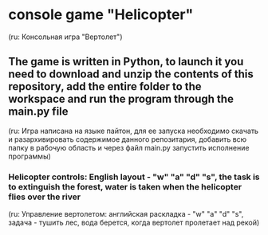# console game "Helicopter"
(ru: Консольная игра "Вертолет")
## The game is written in Python, to launch it you need to download and unzip the contents of this repository, add the entire folder to the workspace and run the program through the main.py file
(ru: Игра написана на языке пайтон, для ее запуска необходимо скачать и разархивировать содержимое данного репозитария, добавить всю папку в рабочую область и через файл main.py запустить исполнение программы)
### Helicopter controls: English layout - "w" "a" "d" "s", the task is to extinguish the forest, water is taken when the helicopter flies over the river
(ru: Управление вертолетом: английская раскладка - "w" "a" "d" "s", задача - тушить лес, вода берется, когда вертолет пролетает над рекой)
